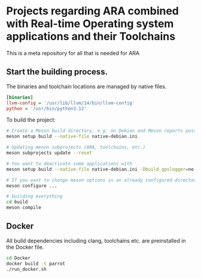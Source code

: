 **P**rojects regarding **AR**A combined with **R**eal-time **O**perating system applications and their **T**oolchains
=====================================================================================================================

This is a meta repository for all that is needed for ARA

## Start the building process.

The binaries and toolchain locations are managed by native files.

```ini
[binaries]
llvm-config = '/usr/lib/llvm/14/bin/llvm-config'
python = '/usr/bin/python3.12'
```

To build the project:

``` bash
# Create a Meson build directory, e.g. on Debian and Meson reports possible targets then.
meson setup build --native-file native-debian.ini

# Updating meson subprojects (ARA, toolchains, etc.)
meson subprojects update --reset

# You want to deactivate some applications with
meson setup build --native-file native-debian.ini -Dbuild_gpslogger=no -Dbuild_librepilot=no -Dbuild_zephyr=no -Dbuild_ironos=no -Dbuild_infinitime=no -Dbuild_i4copter=no -Dbuild_posix_apps=no -Dbuild_libmicrohttpd=no

# If you want to change meson options in an already configured directory, use
meson configure ...

# building everything
cd build
meson compile
```

## Docker

All build dependencies including clang, toolchains etc. are preinstalled in the Docker file.

```bash
cd Docker
docker build -t parrot
./run_docker.sh
